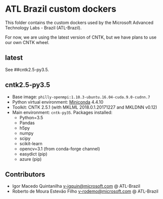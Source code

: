# ATL Brazil custom dockers

This folder contains the custom dockers used by the Microsoft Advanced Technology Labs - Brazil (ATL-Brazil).

For now, we are using the latest version of CNTK, but we have plans to use our own CNTK wheel.

## latest
See ##cntk2.5-py3.5.

## cntk2.5-py3.5

* Base image: `philly-openmpi:1.10.3-ubuntu.16.04-cuda.9.0-cudnn.7`
* Python virtual environment: [Miniconda](https://conda.io/miniconda.html) 4.4.10
* Toolkit: CNTK 2.5.1 (with MKLML 2018.0.1.20171227 and MKLDNN v0.12)
* Main environment: `cntk-py35`. Packages installed:
    - Python=3.5
    - Pandas
    - h5py
    - numpy
    - scipy
    - scikit-learn
    - opencv=3.1 (from conda-forge channel)
    - easydict (pip)
    - azure (pip)

## Contributors
- Igor Macedo Quintanilha <v-igquin@microsoft.com> @ ATL-Brazil
- Roberto de Moura Estevão Filho <v-rodemo@microsoft.com> @ ATL-Brazil